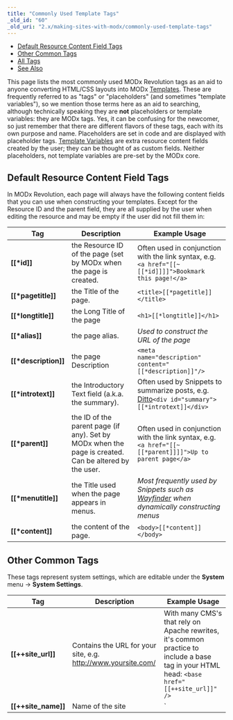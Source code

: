 ```yaml
---
title: "Commonly Used Template Tags"
_old_id: "60"
_old_uri: "2.x/making-sites-with-modx/commonly-used-template-tags"
---
```


- [Default Resource Content Field Tags](#default-resource-content-field-tags)
- [Other Common Tags](#other-common-tags)
- [All Tags](#all-tags)
- [See Also](#see-also)

 This page lists the most commonly used MODx Revolution tags as an aid to anyone converting HTML/CSS layouts into MODx [Templates](making-sites-with-modx/structuring-your-site/templates "Templates"). These are frequently referred to as "tags" or "placeholders" (and sometimes "template variables"), so we mention those terms here as an aid to searching, although technically speaking they are **not** placeholders or template variables: they are MODx tags. Yes, it can be confusing for the newcomer, so just remember that there are different flavors of these tags, each with its own purpose and name. Placeholders are set in code and are displayed with placeholder tags. [Template Variables](making-sites-with-modx/customizing-content/template-variables "Template Variables") are extra resource content fields created by the user; they can be thought of as custom fields. Neither placeholders, not template variables are pre-set by the MODx core.

##  Default Resource Content Field Tags 

 In MODx Revolution, each page will always have the following content fields that you can use when constructing your templates. Except for the Resource ID and the parent field, they are all supplied by the user when editing the resource and may be empty if the user did not fill them in:

| Tag                       | Description                                                                                           | Example Usage                                                                                                                     |
| ------------------------- | ----------------------------------------------------------------------------------------------------- | --------------------------------------------------------------------------------------------------------------------------------- |
| **\[\[\*id\]\]**          | the Resource ID of the page (set by MODx when the page is created.                                    | Often used in conjunction with the link syntax, e.g. `<a href="[[~[[*id]]]]">Bookmark this page!</a>`                             |
| **\[\[\*pagetitle\]\]**   | the Title of the page.                                                                                | `<title>[[*pagetitle]]</title>`                                                                                                   |
| **\[\[\*longtitle\]\]**   | the Long Title of the page                                                                            | `<h1>[[*longtitle]]</h1>`                                                                                                         |
| **\[\[\*alias\]\]**       | the page alias.                                                                                       | _Used to construct the URL of the page_                                                                                           |
| **\[\[\*description\]\]** | the page Description                                                                                  | `<meta name="description" content="[[*description]]"/>`                                                                           |
| **\[\[\*introtext\]\]**   | the Introductory Text field (a.k.a. the summary).                                                     | Often used by Snippets to summarize posts, e.g. [Ditto](/extras/evo/ditto "Ditto")`<div id="summary">[[*introtext]]</div>`        |
| **\[\[\*parent\]\]**      | the ID of the parent page (if any). Set by MODx when the page is created. Can be altered by the user. | Often used in conjunction with the link syntax, e.g. `<a href="[[~[[*parent]]]]">Up to parent page</a>`                           |
| **\[\[\*menutitle\]\]**   | the Title used when the page appears in menus.                                                        | _Most frequently used by Snippets such as_ _[Wayfinder](/extras/evo/wayfinder "Wayfinder")_ _when dynamically constructing menus_ |
| **\[\[\*content\]\]**     | the content of the page.                                                                              | `<body>[[*content]]</body>`                                                                                                       |

##  Other Common Tags 

 These tags represent system settings, which are editable under the **System** menu -> **System Settings**.

| Tag                              | Description                                                                                                                                                                                                                                                                                                                                                                          | Example Usage                                                                                                                                |
| -------------------------------- | ------------------------------------------------------------------------------------------------------------------------------------------------------------------------------------------------------------------------------------------------------------------------------------------------------------------------------------------------------------------------------------ | -------------------------------------------------------------------------------------------------------------------------------------------- |
| **\[\[++site\_url\]\]**          | Contains the URL for your site, e.g. <http://www.yoursite.com/>                                                                                                                                                                                                                                                                                                                      | With many CMS's that rely on Apache rewrites, it's common practice to include a base tag in your HTML head: `<base href="[[++site_url]]" />` |
| **\[\[++site\_name\]\]**         | Name of the site                                                                                                                                                                                                                                                                                                                                                                     | `<title>[[++site_name]] | [[*pagetitle]]</title>`                                                                                            |
| **\[\[++site\_start\]\]**        | Contains the ID of the page designated as your "home" page.                                                                                                                                                                                                                                                                                                                          | Often used in conjunction with the link syntax, e.g. `<a id="logo" href="[[~[[++site_start]]]]">Home</a>`                                    |
| **\[\[$chunk\]\]**               | This references a chunk by name. Chunks are any bit of reusable content.                                                                                                                                                                                                                                                                                                             | Common chunks might be for _header_ or _footer_                                                                                              |
| **\[\[~link\]\]**                | Use this syntax to build links to pages by referencing their unique id (visible in parentheses next to the page's name in the resource tree). These links will not break if pages are moved or renamed. You can change the generated scheme of the link by passing the &scheme parameter (see [link\_tag\_scheme](administering-your-site/settings/system-settings/link_tag_scheme)) | `<a id="logo" href="[[~1]]">Home</a>`                                                                                                        |
| **\[\[%translated\_message\]\]** | Use lexicon tags to localize messages.                                                                                                                                                                                                                                                                                                                                               | \[\[!%setting\_emailsender? &topic=`setting` &namespace=`core` &language=`en`\]\]                                                            |

##  All Tags 

 As you increase your understanding of how MODx templates work, you'll want to have at your disposal the complete list of available content fields. Here is the complete list of all tags, gleaned from this [blog post](http://modxcms.com/forums/index.php/topic,63481.0/topicseen.html).

| Tag                            | Data Type             | Description                                                                                                                                         | Example Usage                                                                                                                                        |
| ------------------------------ | --------------------- | --------------------------------------------------------------------------------------------------------------------------------------------------- | ---------------------------------------------------------------------------------------------------------------------------------------------------- |
| **\[\[\*alias\]\]**            | text                  | Alias                                                                                                                                               | Normally, you will use the _id_ to generate the URL, e.g. `<a href="[[~[[*id]]]]">Click Here!</a>`, but this lets you print out the alias parameter. |
| **\[\[\*cacheable\]\]**        | int 0/1               | Cacheable                                                                                                                                           |                                                                                                                                                      |
| **\[\[\*class\_key\]\]**       | int                   | Class Key of the Resource, e.g. _modDocument_                                                                                                       |                                                                                                                                                      |
| **\[\[\*content\]\]**          | text                  | Resource Content                                                                                                                                    |                                                                                                                                                      |
| **\[\[\*content\_type\]\]**    | int                   | Content Type                                                                                                                                        |                                                                                                                                                      |
| **\[\[\*createdon\]\]**        | date                  | Created On date, e.g. _2011-04-14 20:40:50_, often used in conjunction with the _strtotime_ output filter                                           | `[[*createdon:strtotime:date=`%a %b %e, %Y`]]` See [Date Formats](making-sites-with-modx/commonly-used-template-tags/date-formats "Date Formats").   |
| **\[\[\*createdby\]\]**        | int                   | Created By User ID Number                                                                                                                           |                                                                                                                                                      |
| **\[\[\*deleted\]\]**          | int 0/1               | Deleted                                                                                                                                             |                                                                                                                                                      |
| **\[\[\*deletedby\]\]**        | int                   | Deleted By User ID Number                                                                                                                           |                                                                                                                                                      |
| **\[\[\*deletedon\]\]**        | date                  | Date of Deletions                                                                                                                                   | `[[*deletedon:strtotime:date=`%a %b %e, %Y`]]` See [Date Formats](making-sites-with-modx/commonly-used-template-tags/date-formats "Date Formats").   |
| **\[\[\*description\]\]**      | text                  | Description                                                                                                                                         |                                                                                                                                                      |
| **\[\[\*editedon\]\]**         | date                  | Edited On date, e.g. _2011-04-18 09:06:08_                                                                                                          | `[[*editedon:strtotime:date=`%a %b %e, %Y`]]` See [Date Formats](making-sites-with-modx/commonly-used-template-tags/date-formats "Date Formats").    |
| **\[\[\*editedby\]\]**         | int                   | Edited By User ID number                                                                                                                            |                                                                                                                                                      |
| **\[\[\*hidemenu\]\]**         | int 0/1               | Hide From Menus; this attribute is read by many Snippets, e.g. WayFinder                                                                            |                                                                                                                                                      |
| **\[\[\*id\]\]**               | int                   | Resource ID                                                                                                                                         | Used frequently to generate links to this page.                                                                                                      |
| **\[\[\*introtext\]\]**        | text                  | Summary                                                                                                                                             |                                                                                                                                                      |
| **\[\[\*isfolder\]\]**         | int 0/1               | Container                                                                                                                                           |                                                                                                                                                      |
| **\[\[\*link\_attributes\]\]** | text                  | Link attributes; these are inserted automatically when you use the \[\[~123\]\] syntax                                                              |                                                                                                                                                      |
| **\[\[\*longtitle\]\]**        | text                  | Long Title                                                                                                                                          |                                                                                                                                                      |
| **\[\[\*menuindex\]\]**        | int                   | Menu Index                                                                                                                                          |                                                                                                                                                      |
| **\[\[\*menutitle\]\]**        | text                  | Menu Title                                                                                                                                          |                                                                                                                                                      |
| **\[\[\*pagetitle\]\]**        | text                  | Page Title                                                                                                                                          |                                                                                                                                                      |
| **\[\[\*parent\]\]**           | int                   | Parent Resource                                                                                                                                     |                                                                                                                                                      |
| **\[\[\*pub\_date\]\]**        | date ---Publish Date  |                                                                                                                                                     |
| **\[\[\*published\]\]**        | int 0/1               | Published                                                                                                                                           |                                                                                                                                                      |
| **\[\[\*publishedby\]\]**      | int                   | Published By User ID Number                                                                                                                         |                                                                                                                                                      |
| **\[\[\*publishedon\]\]**      | date                  | Published On                                                                                                                                        | `[[*publishedon:strtotime:date=`%a %b %e, %Y`]]` See [Date Formats](making-sites-with-modx/commonly-used-template-tags/date-formats "Date Formats"). |
| **\[\[\*richtext\]\]**         | int 0/1               | Rich Text                                                                                                                                           |
| **\[\[\*searchable\]\]**       | int 0/1               | Searchable                                                                                                                                          |                                                                                                                                                      |
| **\[\[\*template\]\]**         | int                   | Template ID number                                                                                                                                  |                                                                                                                                                      |
| **\[\[\*unpub\_date\]\]**      | date – Unpublish Date | `[[*unpub_date:strtotime:date=`%a %b %e, %Y`]]` See [Date Formats](making-sites-with-modx/commonly-used-template-tags/date-formats "Date Formats"). |
| **\[\[\*uri\_override\]\]**    | int 0/1               | Freeze URI                                                                                                                                          |                                                                                                                                                      |
| **\[\[\*uri\]\]**              | string                | URI                                                                                                                                                 |                                                                                                                                                      |

 Just to clarify on pub\_date – it's only set when the user sets a future date for publication in the Publish On field. And when the doc is actually published, it's zeroed out.  The publishedon field always contains the most recent date that the resource changed form unpublished to published (or the date a new doc was saved with Publish checked).



##  See Also 

- [Date Formats](making-sites-with-modx/commonly-used-template-tags/date-formats "Date Formats") : shows how to format date fields.

1. [Resources](making-sites-with-modx/structuring-your-site/resources)
2. [Content Types](making-sites-with-modx/structuring-your-site/resources/content-types)
3. [Named Anchor](making-sites-with-modx/structuring-your-site/resources/named-anchor)
4. [Static Resource](making-sites-with-modx/structuring-your-site/resources/static-resource)
5. [Symlink](making-sites-with-modx/structuring-your-site/resources/symlink)
6. [Using Resource Symlinks](making-sites-with-modx/structuring-your-site/resources/symlink/using-resource-symlinks)
7. [Weblink](making-sites-with-modx/structuring-your-site/resources/weblink)
8. [Templates](making-sites-with-modx/structuring-your-site/templates)
9. [Chunks](making-sites-with-modx/structuring-your-site/chunks)
10. [Using Snippets](making-sites-with-modx/structuring-your-site/using-snippets)
